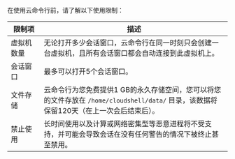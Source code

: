 在使用云命令行前，请了解以下使用限制：
<table>
<thead>
  <tr>
	<th width="15%">限制项</th>
	<th>描述</th>
  </tr>
</thead>
<tbody>
  <tr>
	<td>虚拟机数量</td>
	<td>
	无论打开多少会话窗口，云命令行在同一时刻只会创建一台虚拟机，且所有会话窗口都会自动连接到此虚拟机上。</td>
  </tr>
  <tr>
	<td>会话窗口</td>
	<td>最多可以打开5个会话窗口。</td>
  </tr>
  <tr>
	<td>文件存储</td>
	<td>云命令行为您免费提供1
	GB的永久存储空间，您可以将您的文件存放在 <code>/home/cloudshell/data/</code> 目录，该数据将保留120天（在上一次会后结束后）。</td>
  </tr>
  <tr>
	<td>禁止使用</td>
	<td>
	长时间使用以及计算或网络密集型等恶意进程将不受支持，并可能会导致会话在没有任何警告的情况下被终止甚至禁用。</td>
  </tr>
</tbody>
</table>
